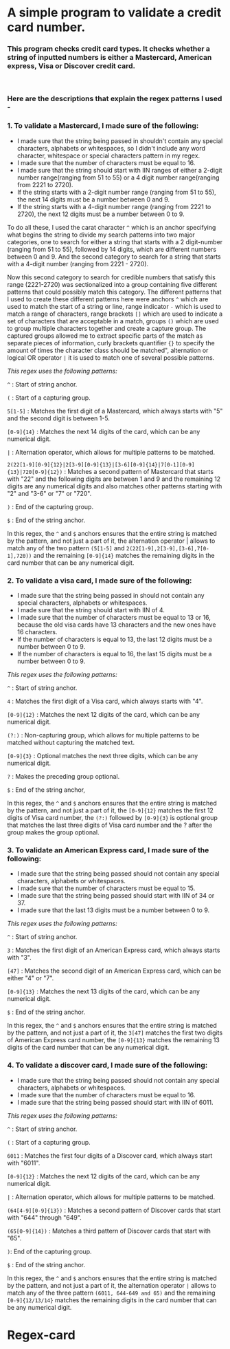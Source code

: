 # A simple program to validate a credit card number.

### This program checks credit card types. It checks whether a string of inputted numbers is either a Mastercard, American express, Visa or Discover credit card.

<br>

### Here are the descriptions that explain the regex patterns I used -

### **1. To validate a Mastercard, I made sure of the following:**

-   I made sure that the string being passed in shouldn't contain any special characters, alphabets or whitespaces, so I didn't include any word character, whitespace or special characters pattern in my regex.
-   I made sure that the number of characters must be equal to 16.
-   I made sure that the string should start with IIN ranges of either a 2-digit number range(ranging from 51 to 55) or a 4 digit number range(ranging from 2221 to 2720).
-   If the string starts with a 2-digit number range (ranging from 51 to 55), the next 14 digits must be a number between 0 and 9.
-   If the string starts with a 4-digit number range (ranging from 2221 to 2720), the next 12 digits must be a number between 0 to 9.

To do all these, I used the carat character `^` which is an anchor specifying what begins the string to divide my search patterns into two major categories, one to search for either a string that starts with
a 2 digit-number (ranging from 51 to 55), followed by 14 digits, which are different numbers between 0 and 9. And the second category to search for a string that starts with a 4-digit number (ranging from 2221 - 2720).

Now this second category to search for credible numbers that satisfy this range (2221-2720) was sectionalized into a group
containing five different patterns that could possibly match this category. The different patterns that I used to create these different patterns here were anchors `^` which are used to match the start of a string or line,
range indicator `-` which is used to match a range of characters, range brackets `[]` which are used to indicate a set of characters that are acceptable in a match, groups `()` which are used to group multiple characters
together and create a capture group. The captured groups allowed me to extract specific parts of the match as separate pieces of information,
curly brackets quantifier `{}` to specify the amount of times the character class should be matched", alternation or logical OR operator `|` it is used to match one of several possible patterns.

_This regex uses the following patterns:_

`^` : Start of string anchor.

`(` : Start of a capturing group.

`5[1-5]` : Matches the first digit of a Mastercard, which always starts with "5" and the second digit is between 1-5.

`[0-9]{14}` : Matches the next 14 digits of the card, which can be any numerical digit.

`|` : Alternation operator, which allows for multiple patterns to be matched.

`2(22[1-9][0-9]{12}|2[3-9][0-9]{13}|[3-6][0-9]{14}|7[0-1][0-9]{13}|720[0-9]{12})` : Matches a second pattern of Mastercard that starts with "22" and the following digits are between 1 and 9 and the remaining 12 digits are any numerical digits and also matches other patterns starting with "2" and "3-6" or "7" or "720".

`)` : End of the capturing group.

`$` : End of the string anchor.

In this regex, the `^` and `$` anchors ensures that the entire string is matched by the pattern, and not just a part of it, the alternation operator | allows to match any of the two pattern `(5[1-5]` and `2(22[1-9],2[3-9],[3-6],7[0-1],720))` and the remaining `[0-9]{14}` matches the remaining digits in the card number that can be any numerical digit.

### **2. To validate a visa card, I made sure of the following:**

-   I made sure that the string being passed in should not contain any special characters, alphabets or whitespaces.
-   I made sure that the string should start with IIN of 4.
-   I made sure that the number of characters must be equal to 13 or 16, because the old visa cards have 13 characters and the new ones have 16 characters.
-   If the number of characters is equal to 13, the last 12 digits must be a number between 0 to 9.
-   If the number of characters is equal to 16, the last 15 digits must be a number between 0 to 9.

_This regex uses the following patterns:_

`^` : Start of string anchor.

`4` : Matches the first digit of a Visa card, which always starts with "4".

`[0-9]{12}` : Matches the next 12 digits of the card, which can be any numerical digit.

`(?:)` : Non-capturing group, which allows for multiple patterns to be matched without capturing the matched text.

`[0-9]{3}` : Optional matches the next three digits, which can be any numerical digit.

`?` : Makes the preceding group optional.

`$` : End of the string anchor,

In this regex, the `^` and `$` anchors ensures that the entire string is matched by the pattern, and not just a part of it, the `[0-9]{12}` matches the first 12 digits of Visa card number, the `(?:)` followed by `[0-9]{3}` is optional group that matches the last three digits of Visa card number and the ? after the group makes the group optional.

### **3. To validate an American Express card, I made sure of the following:**

-   I made sure that the string being passed should not contain any special characters, alphabets or whitespaces.
-   I made sure that the number of characters must be equal to 15.
-   I made sure that the string being passed should start with IIN of 34 or 37.
-   I made sure that the last 13 digits must be a number between 0 to 9.

_This regex uses the following patterns:_

`^` : Start of string anchor.

`3` : Matches the first digit of an American Express card, which always starts with "3".

`[47]` : Matches the second digit of an American Express card, which can be either "4" or "7".

`[0-9]{13}` : Matches the next 13 digits of the card, which can be any numerical digit.

`$` : End of the string anchor.

In this regex, the `^` and `$` anchors ensures that the entire string is matched by the pattern, and not just a part of it, the `3[47]` matches the first two digits of American Express card number, the `[0-9]{13}` matches the remaining 13 digits of the card number that can be any numerical digit.

### **4. To validate a discover card, I made sure of the following:**

-   I made sure that the string being passed should not contain any special characters, alphabets or whitespaces.
-   I made sure that the number of characters must be equal to 16.
-   I made sure that the string being passed should start with IIN of 6011.

_This regex uses the following patterns:_

`^` : Start of string anchor.

`(` : Start of a capturing group.

`6011` : Matches the first four digits of a Discover card, which always start with "6011".

`[0-9]{12}` : Matches the next 12 digits of the card, which can be any numerical digit.

`|` : Alternation operator, which allows for multiple patterns to be matched.

`(64[4-9][0-9]{13})` : Matches a second pattern of Discover cards that start with "644" through "649".

`(65[0-9]{14})` : Matches a third pattern of Discover cards that start with "65".

`)`: End of the capturing group.

`$` : End of the string anchor.

In this regex, the `^` and `$` anchors ensures that the entire string is matched by the pattern, and not just a part of it, the alternation operator `|` allows to match any of the three pattern `(6011, 644-649 and 65)` and the remaining `[0-9]{12/13/14}` matches the remaining digits in the card number that can be any numerical digit.
# Regex-card
